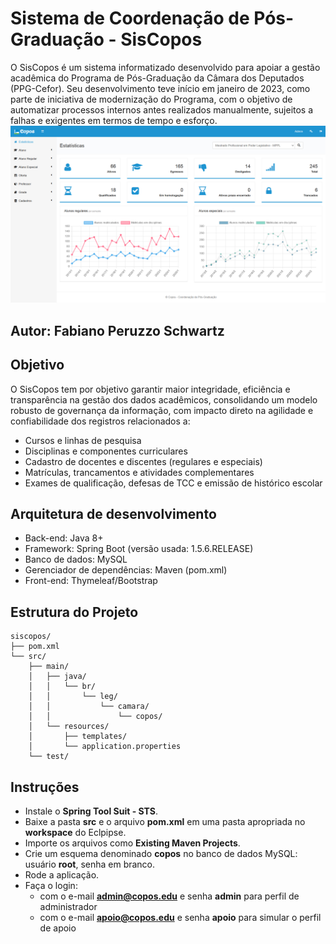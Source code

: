 
# Sistema de Coordenação de Pós-Graduação - SisCopos

O SisCopos é um sistema informatizado desenvolvido para apoiar a gestão acadêmica do Programa de Pós-Graduação da Câmara dos Deputados (PPG-Cefor). Seu desenvolvimento teve início em janeiro de 2023, como parte de iniciativa de modernização do Programa, com o objetivo de automatizar processos internos antes realizados manualmente, sujeitos a falhas e exigentes em termos de tempo e esforço.
![Tela de estatísticas](imagem/estatisticas.png)

## Autor: Fabiano Peruzzo Schwartz

## Objetivo

O SisCopos tem por objetivo garantir maior integridade, eficiência e transparência na gestão dos dados acadêmicos, consolidando um modelo robusto de governança da informação, com impacto direto na agilidade e confiabilidade dos registros relacionados a:

* Cursos e linhas de pesquisa
* Disciplinas e componentes curriculares
* Cadastro de docentes e discentes (regulares e especiais)
* Matrículas, trancamentos e atividades complementares
* Exames de qualificação, defesas de TCC e emissão de histórico escolar

## Arquitetura de desenvolvimento

* Back-end: Java 8+
* Framework: Spring Boot (versão usada: 1.5.6.RELEASE)
* Banco de dados: MySQL
* Gerenciador de dependências: Maven (pom.xml)
* Front-end: Thymeleaf/Bootstrap

## Estrutura do Projeto

```
siscopos/
├── pom.xml
└── src/
    ├── main/
    │   ├── java/
    │   │   └── br/
    │   │       └── leg/
    │   │           └── camara/
    │   │               └── copos/
    │   └── resources/
    │       ├── templates/
    │       └── application.properties
    └── test/
```

## Instruções

* Instale o **Spring Tool Suit - STS**.
* Baixe a pasta **src** e o arquivo **pom.xml** em uma pasta apropriada no **workspace** do Eclpipse.
* Importe os arquivos como **Existing Maven Projects**.
* Crie um esquema denominado **copos** no banco de dados MySQL: usuário **root**, senha em branco.
* Rode a aplicação.
* Faça o login:
  * com o e-mail **admin@copos.edu** e senha **admin** para perfil de administrador
  * com o e-mail **apoio@copos.edu** e senha **apoio** para simular o perfil de apoio
